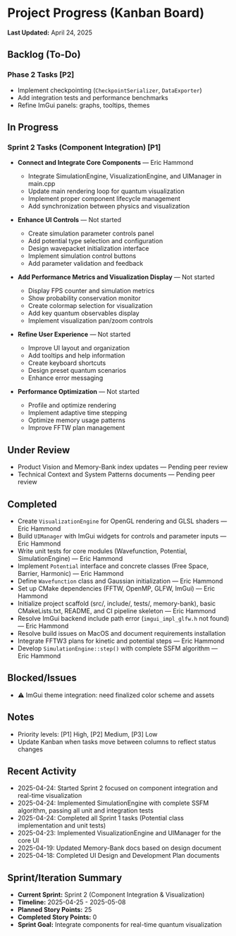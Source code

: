 # Project Progress (Kanban Board)

**Last Updated:** April 24, 2025

## Backlog (To-Do)

### Phase 2 Tasks [P2]
- Implement checkpointing (`CheckpointSerializer`, `DataExporter`)
- Add integration tests and performance benchmarks
- Refine ImGui panels: graphs, tooltips, themes

## In Progress

### Sprint 2 Tasks (Component Integration) [P1]
- **Connect and Integrate Core Components** — Eric Hammond
  - Integrate SimulationEngine, VisualizationEngine, and UIManager in main.cpp
  - Update main rendering loop for quantum visualization 
  - Implement proper component lifecycle management
  - Add synchronization between physics and visualization

- **Enhance UI Controls** — Not started
  - Create simulation parameter controls panel
  - Add potential type selection and configuration
  - Design wavepacket initialization interface
  - Implement simulation control buttons
  - Add parameter validation and feedback

- **Add Performance Metrics and Visualization Display** — Not started
  - Display FPS counter and simulation metrics
  - Show probability conservation monitor
  - Create colormap selection for visualization
  - Add key quantum observables display
  - Implement visualization pan/zoom controls

- **Refine User Experience** — Not started
  - Improve UI layout and organization
  - Add tooltips and help information
  - Create keyboard shortcuts
  - Design preset quantum scenarios
  - Enhance error messaging

- **Performance Optimization** — Not started
  - Profile and optimize rendering
  - Implement adaptive time stepping
  - Optimize memory usage patterns
  - Improve FFTW plan management

## Under Review
- Product Vision and Memory-Bank index updates — Pending peer review
- Technical Context and System Patterns documents — Pending peer review

## Completed
- Create `VisualizationEngine` for OpenGL rendering and GLSL shaders — Eric Hammond
- Build `UIManager` with ImGui widgets for controls and parameter inputs — Eric Hammond
- Write unit tests for core modules (Wavefunction, Potential, SimulationEngine) — Eric Hammond
- Implement `Potential` interface and concrete classes (Free Space, Barrier, Harmonic) — Eric Hammond
- Define `Wavefunction` class and Gaussian initialization — Eric Hammond
- Set up CMake dependencies (FFTW, OpenMP, GLFW, ImGui) — Eric Hammond
- Initialize project scaffold (src/, include/, tests/, memory-bank), basic CMakeLists.txt, README, and CI pipeline skeleton — Eric Hammond
- Resolve ImGui backend include path error (`imgui_impl_glfw.h` not found) — Eric Hammond
- Resolve build issues on MacOS and document requirements installation
- Integrate FFTW3 plans for kinetic and potential steps — Eric Hammond
- Develop `SimulationEngine::step()` with complete SSFM algorithm — Eric Hammond

## Blocked/Issues
- ⚠️ ImGui theme integration: need finalized color scheme and assets

## Notes
- Priority levels: [P1] High, [P2] Medium, [P3] Low
- Update Kanban when tasks move between columns to reflect status changes

## Recent Activity
- 2025-04-24: Started Sprint 2 focused on component integration and real-time visualization
- 2025-04-24: Implemented SimulationEngine with complete SSFM algorithm, passing all unit and integration tests
- 2025-04-24: Completed all Sprint 1 tasks (Potential class implementation and unit tests)
- 2025-04-23: Implemented VisualizationEngine and UIManager for the core UI
- 2025-04-19: Updated Memory-Bank docs based on design document
- 2025-04-18: Completed UI Design and Development Plan documents

## Sprint/Iteration Summary
- **Current Sprint:** Sprint 2 (Component Integration & Visualization)
- **Timeline:** 2025-04-25 - 2025-05-08
- **Planned Story Points:** 25
- **Completed Story Points:** 0
- **Sprint Goal:** Integrate components for real-time quantum visualization